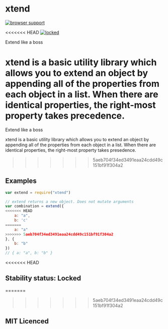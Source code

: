 # xtend

[![browser support][3]][4]

<<<<<<< HEAD
[![locked](http://badges.github.io/stability-badges/dist/locked.svg)](http://github.com/badges/stability-badges)

Extend like a boss

xtend is a basic utility library which allows you to extend an object by appending all of the properties from each object in a list. When there are identical properties, the right-most property takes precedence.
=======
Extend like a boss

xtend is a basic utility library which allows you to extend an object by appending all of the properties from each object in a list. When there are identical properties, the right-most property takes presedence.
>>>>>>> 5aeb704f34ed3491eaa24cdd49c151bf91f304a2

## Examples

```js
var extend = require("xtend")

// extend returns a new object. Does not mutate arguments
var combination = extend({
<<<<<<< HEAD
    a: "a",
    b: 'c'
=======
    a: "a"
>>>>>>> 5aeb704f34ed3491eaa24cdd49c151bf91f304a2
}, {
    b: "b"
})
// { a: "a", b: "b" }
```

<<<<<<< HEAD
## Stability status: Locked
=======
>>>>>>> 5aeb704f34ed3491eaa24cdd49c151bf91f304a2

## MIT Licenced


  [3]: http://ci.testling.com/Raynos/xtend.png
  [4]: http://ci.testling.com/Raynos/xtend
